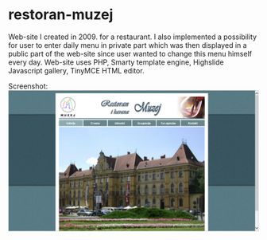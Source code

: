 # restoran-muzej
Web-site I created in 2009. for a restaurant. I also implemented a possibility for user to enter daily menu in private part which was then displayed in a public part of the web-site since user wanted to change this menu himself every day. Web-site uses PHP, Smarty template engine, Highslide Javascript gallery, TinyMCE HTML editor.

Screenshot:
![screenshot](./screenshot.png?raw=true)
